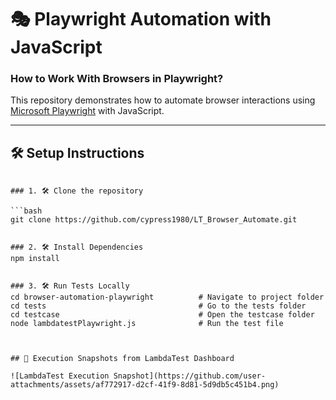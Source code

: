 # 🎭 Playwright Automation with JavaScript  
### How to Work With Browsers in Playwright?

This repository demonstrates how to automate browser interactions using [Microsoft Playwright](https://www.lambdatest.com/playwright) with JavaScript.

---

## 🛠️ Setup Instructions



```

### 1. 🛠️ Clone the repository

```bash
git clone https://github.com/cypress1980/LT_Browser_Automate.git


### 2. 🛠️ Install Dependencies
npm install


### 3. 🛠️ Run Tests Locally
cd browser-automation-playwright          # Navigate to project folder
cd tests                                  # Go to the tests folder
cd testcase                               # Open the testcase folder
node lambdatestPlaywright.js              # Run the test file



## 📸 Execution Snapshots from LambdaTest Dashboard

![LambdaTest Execution Snapshot](https://github.com/user-attachments/assets/af772917-d2cf-41f9-8d81-5d9db5c451b4.png)
